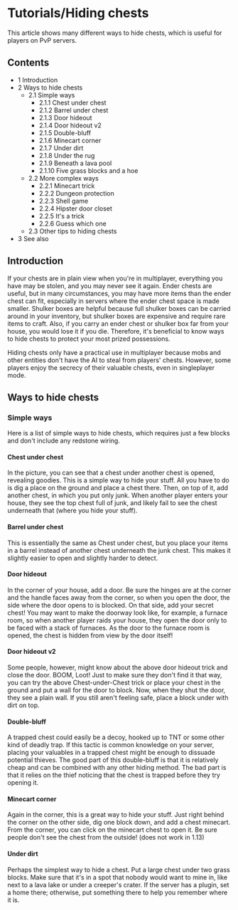 # Tutorials/Hiding chests
This article shows many different ways to hide chests, which is useful for players on PvP servers.

## Contents
- 1 Introduction
- 2 Ways to hide chests
	- 2.1 Simple ways
		- 2.1.1 Chest under chest
		- 2.1.2 Barrel under chest
		- 2.1.3 Door hideout
		- 2.1.4 Door hideout v2
		- 2.1.5 Double-bluff
		- 2.1.6 Minecart corner
		- 2.1.7 Under dirt
		- 2.1.8 Under the rug
		- 2.1.9 Beneath a lava pool
		- 2.1.10 Five grass blocks and a hoe
	- 2.2 More complex ways
		- 2.2.1 Minecart trick
		- 2.2.2 Dungeon protection
		- 2.2.3 Shell game
		- 2.2.4 Hipster door closet
		- 2.2.5 It's a trick
		- 2.2.6 Guess which one
	- 2.3 Other tips to hiding chests
- 3 See also

## Introduction
If your chests are in plain view when you're in multiplayer, everything you have may be stolen, and you may never see it again. Ender chests are useful, but in many circumstances, you may have more items than the ender chest can fit, especially in servers where the ender chest space is made smaller. Shulker boxes are helpful because full shulker boxes can be carried around in your inventory, but shulker boxes are expensive and require rare items to craft. Also, if you carry an ender chest or shulker box far from your house, you would lose it if you die. Therefore, it's beneficial to know ways to hide chests to protect your most prized possessions.

Hiding chests only have a practical use in multiplayer because mobs and other entities don't have the AI to steal from players' chests. However, some players enjoy the secrecy of their valuable chests, even in singleplayer mode.

## Ways to hide chests
### Simple ways
Here is a list of simple ways to hide chests, which requires just a few blocks and don't include any redstone wiring.

#### Chest under chest
In the picture, you can see that a chest under another chest is opened, revealing goodies.
This is a simple way to hide your stuff. All you have to do is dig a place on the ground and place a chest there. Then, on top of it, add another chest, in which you put only junk. When another player enters your house, they see the top chest full of junk, and likely fail to see the chest underneath that (where you hide your stuff).

#### Barrel under chest
This is essentially the same as Chest under chest, but you place your items in a barrel instead of another chest underneath the junk chest. This makes it slightly easier to open and slightly harder to detect.

#### Door hideout
In the corner of your house, add a door. Be sure the hinges are at the corner and the handle faces away from the corner, so when you open the door, the side where the door opens to is blocked. On that side, add your secret chest! You may want to make the doorway look like, for example, a furnace room, so when another player raids your house, they open the door only to be faced with a stack of furnaces. As the door to the furnace room is opened, the chest is hidden from view by the door itself!

#### Door hideout v2
Some people, however, might know about the above door hideout trick and close the door. BOOM, Loot! Just to make sure they don't find it that way, you can try the above Chest-under-Chest trick or place your chest in the ground and put a wall for the door to block. Now, when they shut the door, they see a plain wall. If you still aren't feeling safe, place a block under with dirt on top.  

#### Double-bluff
A trapped chest could easily be a decoy, hooked up to TNT or some other kind of deadly trap. If this tactic is common knowledge on your server, placing your valuables in a trapped chest might be enough to dissuade potential thieves. The good part of this double-bluff is that it is relatively cheap and can be combined with any other hiding method. The bad part is that it relies on the thief noticing that the chest is trapped before they try opening it.

#### Minecart corner
Again in the corner, this is a great way to hide your stuff. Just right behind the corner on the other side, dig one block down, and add a chest minecart. From the corner, you can click on the minecart chest to open it. Be sure people don't see the chest from the outside! (does not work in 1.13)

#### Under dirt
Perhaps the simplest way to hide a chest. Put a large chest under two grass blocks. Make sure that it's in a spot that nobody would want to mine in, like next to a lava lake or under a creeper's crater. If the server has a plugin, set a home there; otherwise, put something there to help you remember where it is.

